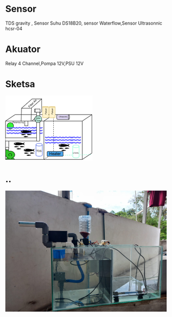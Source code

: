 # Sensor
TDS gravity , Sensor Suhu DS18B20, sensor Waterflow,Sensor Ultrasonnic hcsr-04
# Akuator
Relay 4 Channel,Pompa 12V,PSU 12V
# Sketsa
![Image Alt](https://github.com/aldiansyah71/Monitoring-Aquarium-Berbasis-Internet-of-Things/blob/main/Skema%202%20aquarium.png?raw=true)
# ..
![Image Alt](https://github.com/aldiansyah71/Monitoring-Aquarium-Berbasis-Internet-of-Things/blob/main/aquarium%202.jpg?raw=true)
